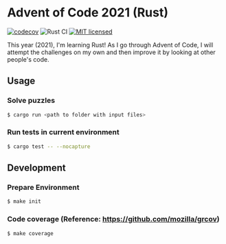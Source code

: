 # Advent of Code 2021 (Rust)

[![codecov](https://codecov.io/gh/davidlag0/advent-of-code-2021/branch/main/graph/badge.svg?token=YBGR2fclvo)](https://codecov.io/gh/davidlag0/advent-of-code-2021)
![Rust CI](https://github.com/davidlag0/advent-of-code-2021/actions/workflows/rust.yml/badge.svg)
[![MIT licensed](https://img.shields.io/badge/license-MIT-blue.svg)](./LICENSE)

This year (2021), I'm learning Rust! As I go through Advent of Code, I will attempt the challenges on my own and then improve it by looking at other people's code.

## Usage

### Solve puzzles
```sh
$ cargo run <path to folder with input files>
```

### Run tests in current environment
```sh
$ cargo test -- --nocapture
```

## Development

### Prepare Environment
```sh
$ make init
```

### Code coverage (Reference: https://github.com/mozilla/grcov)
```sh
$ make coverage
```
